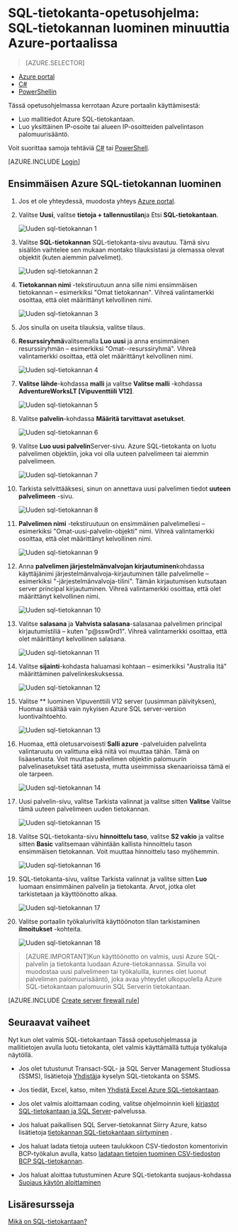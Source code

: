 <properties
    pageTitle="SQL-tietokanta-opetusohjelma: SQL-tietokannan luominen | Microsoft Azure"
    description="Opi määrittämään looginen SQL-tietokantapalvelin, johon, palvelimen palomuurisäännön, SQL-tietokantaan ja mallitiedot. Lisäksi opit asiakastyökalut yhteydessä, määrittää käyttäjiä ja tietokantaan palomuurin siirtosäännön määrittäminen."
    keywords="SQL-tietokannan opetusohjelmassa sql-tietokannan luominen"
    services="sql-database"
    documentationCenter=""
    authors="CarlRabeler"
    manager="jhubbard"
    editor=""/>


<tags
    ms.service="sql-database"
    ms.workload="data-management"
    ms.tgt_pltfrm="na"
    ms.devlang="na"
    ms.topic="hero-article"
    ms.date="09/07/2016"
    ms.author="carlrab"/>


# <a name="sql-database-tutorial-create-a-sql-database-in-minutes-by-using-the-azure-portal"></a>SQL-tietokanta-opetusohjelma: SQL-tietokannan luominen minuuttia Azure-portaalissa

> [AZURE.SELECTOR]
- [Azure portal](sql-database-get-started.md)
- [C#](sql-database-get-started-csharp.md)
- [PowerShellin](sql-database-get-started-powershell.md)

Tässä opetusohjelmassa kerrotaan Azure portaalin käyttämisestä:

- Luo mallitiedot Azure SQL-tietokantaan.
- Luo yksittäinen IP-osoite tai alueen IP-osoitteiden palvelintason palomuurisääntö.

Voit suorittaa samoja tehtäviä [C#](sql-database-get-started-csharp.md) tai [PowerShell](sql-database-get-started-powershell.md).

[AZURE.INCLUDE [Login](../../includes/azure-getting-started-portal-login.md)]

<a name="create-logical-server-bk"></a>

## <a name="create-your-first-azure-sql-database"></a>Ensimmäisen Azure SQL-tietokannan luominen 

1. Jos et ole yhteydessä, muodosta yhteys [Azure portal](http://portal.azure.com).
2. Valitse **Uusi**, valitse **tietoja + tallennustilan**ja Etsi **SQL-tietokantaan**.

    ![Uuden sql-tietokannan 1](./media/sql-database-get-started/sql-database-new-database-1.png)

3. Valitse **SQL-tietokannan** SQL-tietokanta-sivu avautuu. Tämä sivu sisällön vaihtelee sen mukaan montako tilauksistasi ja olemassa olevat objektit (kuten aiemmin palvelimet).

    ![Uuden sql-tietokannan 2](./media/sql-database-get-started/sql-database-new-database-2.png)

4. **Tietokannan nimi** -tekstiruutuun anna sille nimi ensimmäisen tietokannan – esimerkiksi "Omat tietokannan". Vihreä valintamerkki osoittaa, että olet määrittänyt kelvollinen nimi.

    ![Uuden sql-tietokannan 3](./media/sql-database-get-started/sql-database-new-database-3.png)

5. Jos sinulla on useita tilauksia, valitse tilaus.
6. **Resurssiryhmä**valitsemalla **Luo uusi** ja anna ensimmäinen resurssiryhmän – esimerkiksi "Omat--resurssiryhmä". Vihreä valintamerkki osoittaa, että olet määrittänyt kelvollinen nimi.

    ![Uuden sql-tietokannan 4](./media/sql-database-get-started/sql-database-new-database-4.png)

7. **Valitse lähde**-kohdassa **malli** ja valitse **Valitse malli** -kohdassa **AdventureWorksLT [Vipuventtiili V12]**.

    ![Uuden sql-tietokannan 5](./media/sql-database-get-started/sql-database-new-database-5.png)

8. Valitse **palvelin**-kohdassa **Määritä tarvittavat asetukset**.

    ![Uuden sql-tietokannan 6](./media/sql-database-get-started/sql-database-new-database-6.png)

9. Valitse **Luo uusi palvelin**Server-sivu. Azure SQL-tietokanta on luotu palvelimen objektiin, joka voi olla uuteen palvelimeen tai aiemmin palvelimeen.

    ![Uuden sql-tietokannan 7](./media/sql-database-get-started/sql-database-new-database-7.png)

10. Tarkista selvittääksesi, sinun on annettava uusi palvelimen tiedot **uuteen palvelimeen** -sivu.

    ![Uuden sql-tietokannan 8](./media/sql-database-get-started/sql-database-new-database-8.png)

11. **Palvelimen nimi** -tekstiruutuun on ensimmäinen palvelimellesi – esimerkiksi "Omat-uusi-palvelin-objekti" nimi. Vihreä valintamerkki osoittaa, että olet määrittänyt kelvollinen nimi.

    ![Uuden sql-tietokannan 9](./media/sql-database-get-started/sql-database-new-database-9.png)
 
12. Anna **palvelimen järjestelmänvalvojan kirjautuminen**kohdassa käyttäjänimi järjestelmänvalvoja-kirjautuminen tälle palvelimelle – esimerkiksi "-järjestelmänvalvoja-tilini". Tämän kirjautumisen kutsutaan server principal kirjautuminen. Vihreä valintamerkki osoittaa, että olet määrittänyt kelvollinen nimi.

    ![Uuden sql-tietokannan 10](./media/sql-database-get-started/sql-database-new-database-10.png)

13. Valitse **salasana** ja **Vahvista salasana**-salasanaa palvelimen principal kirjautumistiliä – kuten "p@ssw0rd1". Vihreä valintamerkki osoittaa, että olet määrittänyt kelvollinen salasana.

    ![Uuden sql-tietokannan 11](./media/sql-database-get-started/sql-database-new-database-11.png)
 
14. Valitse **sijainti**-kohdasta haluamasi kohtaan – esimerkiksi "Australia Itä" määrittäminen palvelinkeskuksessa.

    ![Uuden sql-tietokannan 12](./media/sql-database-get-started/sql-database-new-database-12.png)

15. Valitse ** luominen Vipuventtiili V12 server (uusimman päivityksen), Huomaa sisältää vain nykyisen Azure SQL server-version luontivaihtoehto.

    ![Uuden sql-tietokannan 13](./media/sql-database-get-started/sql-database-new-database-13.png)

16. Huomaa, että oletusarvoisesti **Salli azure** -palveluiden palvelinta valintaruutu on valittuna eikä niitä voi muuttaa tähän. Tämä on lisäasetusta. Voit muuttaa palvelimen objektin palomuurin palvelinasetukset tätä asetusta, mutta useimmissa skenaarioissa tämä ei ole tarpeen.

    ![Uuden sql-tietokannan 14](./media/sql-database-get-started/sql-database-new-database-14.png)

17. Uusi palvelin-sivu, valitse Tarkista valinnat ja valitse sitten **Valitse** Valitse tämä uuteen palvelimeen uuden tietokannan.

    ![Uuden sql-tietokannan 15](./media/sql-database-get-started/sql-database-new-database-15.png)

18. Valitse SQL-tietokanta-sivu **hinnoittelu taso**, valitse **S2 vakio** ja valitse sitten **Basic** valitsemaan vähintään kallista hinnoittelu tason ensimmäisen tietokannan. Voit muuttaa hinnoittelu taso myöhemmin.

    ![Uuden sql-tietokannan 16](./media/sql-database-get-started/sql-database-new-database-16.png)

19. SQL-tietokanta-sivu, valitse Tarkista valinnat ja valitse sitten **Luo** luomaan ensimmäinen palvelin ja tietokanta. Arvot, jotka olet tarkistetaan ja käyttöönotto alkaa.

    ![Uuden sql-tietokannan 17](./media/sql-database-get-started/sql-database-new-database-17.png)

20. Valitse portaalin työkaluriviltä käyttöönoton tilan tarkistaminen **ilmoitukset** -kohteita.

    ![Uuden sql-tietokannan 18](./media/sql-database-get-started/sql-database-new-database-18.png)

>[AZURE.IMPORTANT]Kun käyttöönotto on valmis, uusi Azure SQL-palvelin ja tietokanta luodaan Azure-tietokannassa. Sinulla voi muodostaa uusi palvelimeen tai työkaluilla, kunnes olet luonut palvelimen palomuurisääntö, joka avaa yhteydet ulkopuolella Azure SQL-tietokantaan palomuurin SQL Serverin tietokantaan.

[AZURE.INCLUDE [Create server firewall rule](../../includes/sql-database-create-new-server-firewall-portal.md)]

## <a name="next-steps"></a>Seuraavat vaiheet
Nyt kun olet valmis SQL-tietokantaan Tässä opetusohjelmassa ja mallitietojen avulla luotu tietokanta, olet valmis käyttämällä tuttuja työkaluja näytöllä.

- Jos olet tutustunut Transact-SQL- ja SQL Server Management Studiossa (SSMS), lisätietoja [Yhdistä](sql-database-connect-query-ssms.md)ja kyselyn SQL-tietokanta on SSMS.

- Jos tiedät, Excel, katso, miten [Yhdistä Excel Azure SQL-tietokantaan](sql-database-connect-excel.md).

- Jos olet valmis aloittamaan coding, valitse ohjelmoinnin kieli [kirjastot SQL-tietokantaan ja SQL Server](sql-database-libraries.md)-palvelussa.

- Jos haluat paikallisen SQL Server-tietokannat Siirry Azure, katso lisätietoja [tietokannan SQL-tietokantaan siirtyminen](sql-database-cloud-migrate.md) .

- Jos haluat ladata tietoja uuteen taulukkoon CSV-tiedoston komentorivin BCP-työkalun avulla, katso [ladataan tietojen tuominen CSV-tiedoston BCP SQL-tietokannan](sql-database-load-from-csv-with-bcp.md).

- Jos haluat aloittaa tutustuminen Azure SQL-tietokanta suojaus-kohdassa [Suojaus käytön aloittaminen](sql-database-get-started-security.md)


## <a name="additional-resources"></a>Lisäresursseja

[Mikä on SQL-tietokantaan?](sql-database-technical-overview.md)
